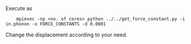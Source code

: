Execute as
```
    mpiexec -np <no. of cores> python ../../get_force_constant.py -i in.phonon -o FORCE_CONSTANTS -d 0.0001
```

Change the displacement according to your need.
